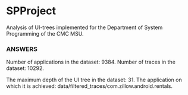 # SPProject
Analysis of UI-trees implemented for the Department of System Programming of the CMC MSU.

### ANSWERS
Number of applications in the dataset: 9384.
Number of traces in the dataset: 10292.

The maximum depth of the UI tree in the dataset: 31.
The application on which it is achieved: data/filtered_traces/com.zillow.android.rentals.